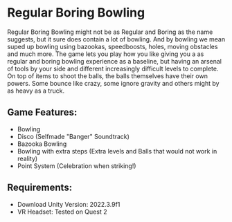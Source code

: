 # Regular Boring Bowling

Regular Boring Bowling might not be as Regular and Boring as the name suggests, but it sure does contain a lot of bowling. And by bowling we mean suped up bowling using bazookas, speedboosts, holes, moving obstacles and much more. 
The game lets you play how you like giving you a as regular and boring bowling experience as a baseline, but having an arsenal of tools by your side and different increasingly difficult levels to complete. 
On top of items to shoot the balls, the balls themselves have their own powers. Some bounce like crazy, some ignore gravity and others might by as heavy as a truck.

## Game Features:
- Bowling
- Disco (Selfmade "Banger" Soundtrack)
- Bazooka Bowling
- Bowling with extra steps (Extra levels and Balls that would not work in reality)
- Point System (Celebration when striking!)

## Requirements:
- Download Unity Version: 2022.3.9f1
- VR Headset: Tested on Quest 2

